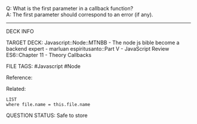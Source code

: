 Q: What is the first parameter in a callback function?  
A: The first parameter should correspond to an error (if any).
<!--ID: 1693660762991-->

---

DECK INFO

TARGET DECK: Javascript::Node::MTNBB - The node js bible become a backend expert - marluan espiritusanto::Part V - JavaScript Review ES6::Chapter 11 - Theory Callbacks

FILE TAGS: #Javascript #Node

Reference:

Related:

```dataview
LIST
where file.name = this.file.name
```

QUESTION STATUS: Safe to store
